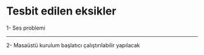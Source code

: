 # Tesbit edilen eksikler

1- Ses problemi

----------------------------------

2- Masaüstü kurulum başlatıcı çalıştırılabilir yapılacak
